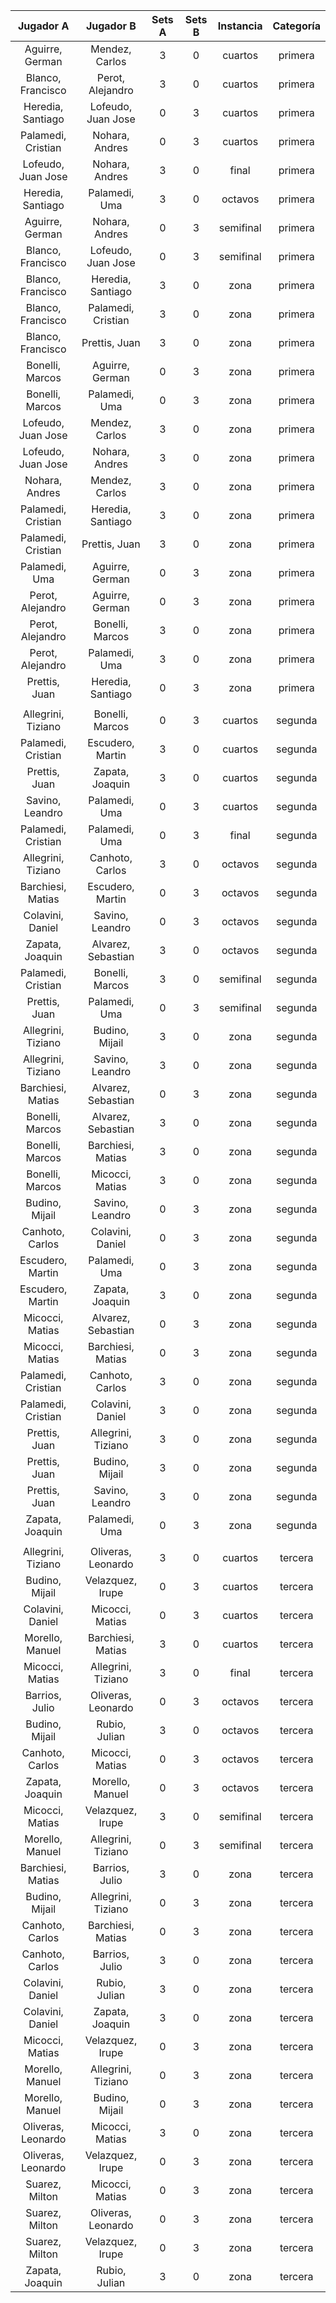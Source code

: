 |     Jugador A      |     Jugador B      |  Sets A  |  Sets B  |  Instancia  |  Categoría  |
|:------------------:|:------------------:|:--------:|:--------:|:-----------:|:-----------:|
|  Aguirre, German   |   Mendez, Carlos   |    3     |    0     |   cuartos   |   primera   |
| Blanco, Francisco  |  Perot, Alejandro  |    3     |    0     |   cuartos   |   primera   |
| Heredia, Santiago  | Lofeudo, Juan Jose |    0     |    3     |   cuartos   |   primera   |
| Palamedi, Cristian |   Nohara, Andres   |    0     |    3     |   cuartos   |   primera   |
| Lofeudo, Juan Jose |   Nohara, Andres   |    3     |    0     |    final    |   primera   |
| Heredia, Santiago  |   Palamedi, Uma    |    3     |    0     |   octavos   |   primera   |
|  Aguirre, German   |   Nohara, Andres   |    0     |    3     |  semifinal  |   primera   |
| Blanco, Francisco  | Lofeudo, Juan Jose |    0     |    3     |  semifinal  |   primera   |
| Blanco, Francisco  | Heredia, Santiago  |    3     |    0     |    zona     |   primera   |
| Blanco, Francisco  | Palamedi, Cristian |    3     |    0     |    zona     |   primera   |
| Blanco, Francisco  |   Prettis, Juan    |    3     |    0     |    zona     |   primera   |
|  Bonelli, Marcos   |  Aguirre, German   |    0     |    3     |    zona     |   primera   |
|  Bonelli, Marcos   |   Palamedi, Uma    |    0     |    3     |    zona     |   primera   |
| Lofeudo, Juan Jose |   Mendez, Carlos   |    3     |    0     |    zona     |   primera   |
| Lofeudo, Juan Jose |   Nohara, Andres   |    3     |    0     |    zona     |   primera   |
|   Nohara, Andres   |   Mendez, Carlos   |    3     |    0     |    zona     |   primera   |
| Palamedi, Cristian | Heredia, Santiago  |    3     |    0     |    zona     |   primera   |
| Palamedi, Cristian |   Prettis, Juan    |    3     |    0     |    zona     |   primera   |
|   Palamedi, Uma    |  Aguirre, German   |    0     |    3     |    zona     |   primera   |
|  Perot, Alejandro  |  Aguirre, German   |    0     |    3     |    zona     |   primera   |
|  Perot, Alejandro  |  Bonelli, Marcos   |    3     |    0     |    zona     |   primera   |
|  Perot, Alejandro  |   Palamedi, Uma    |    3     |    0     |    zona     |   primera   |
|   Prettis, Juan    | Heredia, Santiago  |    0     |    3     |    zona     |   primera   |
|                    |                    |          |          |             |             |
| Allegrini, Tiziano |  Bonelli, Marcos   |    0     |    3     |   cuartos   |   segunda   |
| Palamedi, Cristian |  Escudero, Martin  |    3     |    0     |   cuartos   |   segunda   |
|   Prettis, Juan    |  Zapata, Joaquin   |    3     |    0     |   cuartos   |   segunda   |
|  Savino, Leandro   |   Palamedi, Uma    |    0     |    3     |   cuartos   |   segunda   |
| Palamedi, Cristian |   Palamedi, Uma    |    0     |    3     |    final    |   segunda   |
| Allegrini, Tiziano |  Canhoto, Carlos   |    3     |    0     |   octavos   |   segunda   |
| Barchiesi, Matias  |  Escudero, Martin  |    0     |    3     |   octavos   |   segunda   |
|  Colavini, Daniel  |  Savino, Leandro   |    0     |    3     |   octavos   |   segunda   |
|  Zapata, Joaquin   | Alvarez, Sebastian |    3     |    0     |   octavos   |   segunda   |
| Palamedi, Cristian |  Bonelli, Marcos   |    3     |    0     |  semifinal  |   segunda   |
|   Prettis, Juan    |   Palamedi, Uma    |    0     |    3     |  semifinal  |   segunda   |
| Allegrini, Tiziano |   Budino, Mijail   |    3     |    0     |    zona     |   segunda   |
| Allegrini, Tiziano |  Savino, Leandro   |    3     |    0     |    zona     |   segunda   |
| Barchiesi, Matias  | Alvarez, Sebastian |    0     |    3     |    zona     |   segunda   |
|  Bonelli, Marcos   | Alvarez, Sebastian |    3     |    0     |    zona     |   segunda   |
|  Bonelli, Marcos   | Barchiesi, Matias  |    3     |    0     |    zona     |   segunda   |
|  Bonelli, Marcos   |  Micocci, Matias   |    3     |    0     |    zona     |   segunda   |
|   Budino, Mijail   |  Savino, Leandro   |    0     |    3     |    zona     |   segunda   |
|  Canhoto, Carlos   |  Colavini, Daniel  |    0     |    3     |    zona     |   segunda   |
|  Escudero, Martin  |   Palamedi, Uma    |    0     |    3     |    zona     |   segunda   |
|  Escudero, Martin  |  Zapata, Joaquin   |    3     |    0     |    zona     |   segunda   |
|  Micocci, Matias   | Alvarez, Sebastian |    0     |    3     |    zona     |   segunda   |
|  Micocci, Matias   | Barchiesi, Matias  |    0     |    3     |    zona     |   segunda   |
| Palamedi, Cristian |  Canhoto, Carlos   |    3     |    0     |    zona     |   segunda   |
| Palamedi, Cristian |  Colavini, Daniel  |    3     |    0     |    zona     |   segunda   |
|   Prettis, Juan    | Allegrini, Tiziano |    3     |    0     |    zona     |   segunda   |
|   Prettis, Juan    |   Budino, Mijail   |    3     |    0     |    zona     |   segunda   |
|   Prettis, Juan    |  Savino, Leandro   |    3     |    0     |    zona     |   segunda   |
|  Zapata, Joaquin   |   Palamedi, Uma    |    0     |    3     |    zona     |   segunda   |
|                    |                    |          |          |             |             |
| Allegrini, Tiziano | Oliveras, Leonardo |    3     |    0     |   cuartos   |   tercera   |
|   Budino, Mijail   |  Velazquez, Irupe  |    0     |    3     |   cuartos   |   tercera   |
|  Colavini, Daniel  |  Micocci, Matias   |    0     |    3     |   cuartos   |   tercera   |
|  Morello, Manuel   | Barchiesi, Matias  |    3     |    0     |   cuartos   |   tercera   |
|  Micocci, Matias   | Allegrini, Tiziano |    3     |    0     |    final    |   tercera   |
|   Barrios, Julio   | Oliveras, Leonardo |    0     |    3     |   octavos   |   tercera   |
|   Budino, Mijail   |   Rubio, Julian    |    3     |    0     |   octavos   |   tercera   |
|  Canhoto, Carlos   |  Micocci, Matias   |    0     |    3     |   octavos   |   tercera   |
|  Zapata, Joaquin   |  Morello, Manuel   |    0     |    3     |   octavos   |   tercera   |
|  Micocci, Matias   |  Velazquez, Irupe  |    3     |    0     |  semifinal  |   tercera   |
|  Morello, Manuel   | Allegrini, Tiziano |    0     |    3     |  semifinal  |   tercera   |
| Barchiesi, Matias  |   Barrios, Julio   |    3     |    0     |    zona     |   tercera   |
|   Budino, Mijail   | Allegrini, Tiziano |    0     |    3     |    zona     |   tercera   |
|  Canhoto, Carlos   | Barchiesi, Matias  |    0     |    3     |    zona     |   tercera   |
|  Canhoto, Carlos   |   Barrios, Julio   |    3     |    0     |    zona     |   tercera   |
|  Colavini, Daniel  |   Rubio, Julian    |    3     |    0     |    zona     |   tercera   |
|  Colavini, Daniel  |  Zapata, Joaquin   |    3     |    0     |    zona     |   tercera   |
|  Micocci, Matias   |  Velazquez, Irupe  |    0     |    3     |    zona     |   tercera   |
|  Morello, Manuel   | Allegrini, Tiziano |    0     |    3     |    zona     |   tercera   |
|  Morello, Manuel   |   Budino, Mijail   |    0     |    3     |    zona     |   tercera   |
| Oliveras, Leonardo |  Micocci, Matias   |    3     |    0     |    zona     |   tercera   |
| Oliveras, Leonardo |  Velazquez, Irupe  |    0     |    3     |    zona     |   tercera   |
|   Suarez, Milton   |  Micocci, Matias   |    0     |    3     |    zona     |   tercera   |
|   Suarez, Milton   | Oliveras, Leonardo |    0     |    3     |    zona     |   tercera   |
|   Suarez, Milton   |  Velazquez, Irupe  |    0     |    3     |    zona     |   tercera   |
|  Zapata, Joaquin   |   Rubio, Julian    |    3     |    0     |    zona     |   tercera   |